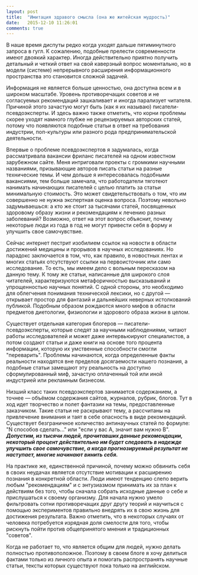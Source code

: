 ```yaml
---
layout: post
title:  "Имитация здравого смысла (она же житейская мудрость)"
date:   2015-12-10 11:26:01
comments: true
---
```


В наше время диспуты редко когда уходят дальше пятиминутного запроса в гугл. К сожалению, подобные прелести современности имеют двоякий характер. Иногда действительно приятно получить детальный и четкий ответ на свой каверзный вопрос моментально, но в модели (системе) непрерывного расширения информационного пространства это становится сложной задачей.

Информация не является больше ценностью, она доступна всем и в широком масштабе. Уровень противоречащих советов и не согласуемых рекомендаций зашкаливает и иногда парализует читателя. Причиной этого зачастую могут быть (как я их называю) писатели-псевдоэксперты. И здесь важно также отметить, что корни проблемы скорее уходят намного глубже не рецензируемых авторских статей, потому что появляются подобные статьи в ответ на требования индустрии, поп-культуры или разного рода предпринимательской деятельности.

Впервые о проблеме псевдоэкспертов я задумалась, когда рассматривала вакансии фриланс писателей на одном известном зарубежном сайте. Меня интриговали проекты с громкими научными названиями, призывающие авторов писать статьи на разные технические темы. И чем дольше я интересовалась подобными вакансиями, тем больше замечала, что работодатели тяготеют нанимать начинающих писателей с целью платить за статьи минимальную стоимость. Это может свидетельствовать о том, что им совершенно не нужна экспертная оценка вопроса. Поэтому невольно задумываешься: а кто же стоит за тысячами статей, посвященных здоровому образу жизни и рекомендациям к лечению разных заболеваний? Возможно, ответ на этот вопрос объяснит, почему некоторые люди из года в год не могут привести себя в форму и улучшить свое самочувствие. 

Сейчас интернет пестрит изобилием ссылок на новости в области достижений медицины и прорывов в научных исследованиях. Но парадокс заключается в том, что, как правило, в новостных лентах и многих статьях отсутствуют ссылки на первоисточник или само исследование. То есть, мы имеем дело с вольным пересказом на данную тему. К тому же статьи, написанные для широкого слоя читателей, характеризуются метафоричностью высказываний и упрощенностью научных понятий. С одной стороны, это необходимо для облегчения понимания технической лексики, но с другой — открывает простор для фантазий и дальнейших неверных истолкований публикой. Подобным образом рождаются много мифов в области предметов диетологии, физиологии и здорового образа жизни в целом. 

Существует отдельная категория блогеров — писатели-псевдоэксперты, которые следят за научными наблюдениями, читают работы исследователей и может даже интервьюируют специалистов, а потом создают статьи и даже книги на основе того процента информации, которую их умственные способности смогли "переварить". Проблемы начинаются, когда определенные факты реальности находятся вне пределов досягаемости нашего познания, а подобные статьи замещают эту реальность на доступно сформулированный миф, зачастую оплаченный той или иной индустрией или рекламным бизнесом.

Низший класс таких псевдоэкспертов занимается содержанием, а точнее — объёмом содержания сайтов, журналов, рубрик, блогов. Тут в ход идет творчество и полет фантазии на темы, предоставленные заказчиком. Такие статьи не раскрывают тему, а рассчитаны на привлечение внимания и таят в себе опасность в виде рекомендаций. Существует безграничное количество антинаучных статей по формуле: "N способов сделать..." или "если у вас А, значит вам нужно В". ***Допустим, из тысячи людей, прочитавших данные рекомендации, некоторый процент действительно им будет следовать в надежде улучшить свое самочувствие, а когда прогнозируемый результат не наступает, многие начинают винить себя.***

На практике же, единственной причиной, почему можно обвинить себя в своих неудачах является отсутствие мотивации к расширению познания в конкретной области. Люди имеют тенденцию слепо верить любым "рекомендациям" и с энтузиазмом принимать их за план к действиям без того, чтобы сначала собрать исходные данные о себе и прислушаться к своему организму. Для начала нужно умело фильтровать сотни противоречащих друг другу теорий и научиться с помощью экспериментов правильно внедрять их в свою жизнь для достижения результата. Важно отметить, что в некоторых случаях от человека потребуется изрядная доля смелости для того, чтобы рискнуть пойти против общепринятого мнения и традиционных "советов".

Когда не работает то, что является общим для людей, нужно делать полностью противоположное. Поэтому в своем блоге я хочу делиться фактами только из личного опыта и помогать распространять научные статьи, тексты которых существуют пока только на английском. 
